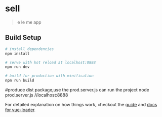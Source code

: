 # sell

> e le me app

## Build Setup

``` bash
# install dependencies
npm install

# serve with hot reload at localhost:8888
npm run dev

# build for production with minification
npm run build
```
#produce dist package,use the prod.server.js can run the project
node prod.server.js
//localhost:8888

For detailed explanation on how things work, checkout the [guide](http://vuejs-templates.github.io/webpack/) and [docs for vue-loader](http://vuejs.github.io/vue-loader).
